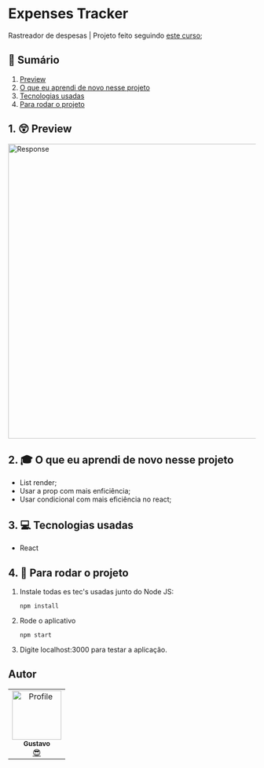 # Expenses Tracker

Rastreador de despesas | Projeto feito seguindo [este curso](https://www.udemy.com/course/react-the-complete-guide-incl-redux/);

## 📕 Sumário
1. [Preview](https://github.com/GustavoGomesDias/expense-trackert#1--preview)
2. [O que eu aprendi de novo nesse projeto](https://github.com/GustavoGomesDias/expense-tracker#2--o-que-eu-aprendi-de-novo-nesse-projeto)
3. [Tecnologias usadas](https://github.com/GustavoGomesDias/expense-tracker#3--tecnologias-usadas)
4. [Para rodar o projeto](https://github.com/GustavoGomesDias/expense-tracker#4--para-rodar-o-projeto)

## 1. 😲 Preview

  <img src="https://drive.google.com/uc?export=view&id=1IBmzeIN7SuDxxFf2VvlaZiTEQ3QvDfp3" width="600px;" alt="Response"/>


## 2. 🎓 O que eu aprendi de novo nesse projeto
* List render;
* Usar a prop com mais enficiência;
* Usar condicional com mais eficiência no react;

## 3. 💻 Tecnologias usadas
* React


## 4. 🎉 Para rodar o projeto
1. Instale todas es tec's usadas junto do Node JS:

    ```
    npm install
    ```
2. Rode o aplicativo

    ```
    npm start
    ```
3. Digite localhost:3000 para testar a aplicação.

## Autor
<table>
  <tr>
    <td align="center"><a href="https://github.com/GustavoGomesDias"><img src="https://github.com/GustavoGomesDias.png" width="100px;" alt="Profile"/><br /><sub><b>Gustavo</b></sub></a><br /><a href="https://github.com/GustavoGomesDias" title="Code">😎</a></td>
  <tr>
</table>